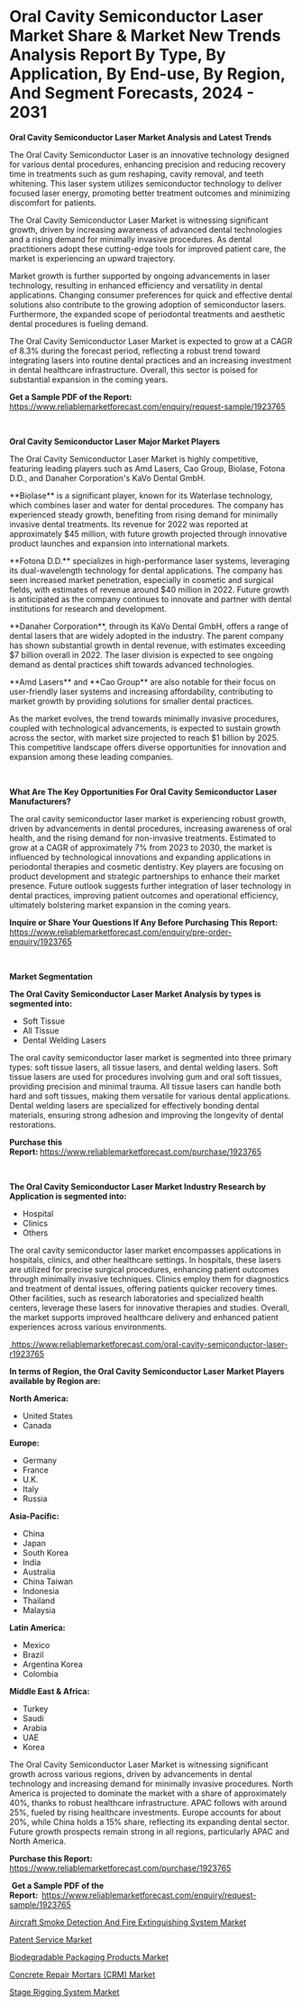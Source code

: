 <p><h1>Oral Cavity Semiconductor Laser Market Share & Market New Trends Analysis Report By Type, By Application, By End-use, By Region, And Segment Forecasts, 2024 - 2031</h1></p><p><strong>Oral Cavity Semiconductor Laser Market Analysis and Latest Trends</strong></p>
<p><p>The Oral Cavity Semiconductor Laser is an innovative technology designed for various dental procedures, enhancing precision and reducing recovery time in treatments such as gum reshaping, cavity removal, and teeth whitening. This laser system utilizes semiconductor technology to deliver focused laser energy, promoting better treatment outcomes and minimizing discomfort for patients.</p><p>The Oral Cavity Semiconductor Laser Market is witnessing significant growth, driven by increasing awareness of advanced dental technologies and a rising demand for minimally invasive procedures. As dental practitioners adopt these cutting-edge tools for improved patient care, the market is experiencing an upward trajectory.</p><p>Market growth is further supported by ongoing advancements in laser technology, resulting in enhanced efficiency and versatility in dental applications. Changing consumer preferences for quick and effective dental solutions also contribute to the growing adoption of semiconductor lasers. Furthermore, the expanded scope of periodontal treatments and aesthetic dental procedures is fueling demand.</p><p>The Oral Cavity Semiconductor Laser Market is expected to grow at a CAGR of 8.3% during the forecast period, reflecting a robust trend toward integrating lasers into routine dental practices and an increasing investment in dental healthcare infrastructure. Overall, this sector is poised for substantial expansion in the coming years.</p></p>
<p><strong>Get a Sample PDF of the Report:&nbsp;</strong> <a href="https://www.reliablemarketforecast.com/enquiry/request-sample/1923765?utm_campaign=1167&utm_medium=2&utm_source=Github&utm_content=ia&utm_term=24102024&utm_id=oral-cavity-semiconductor-laser">https://www.reliablemarketforecast.com/enquiry/request-sample/1923765</a></p>
<p>&nbsp;</p>
<p><strong>Oral Cavity Semiconductor Laser Major Market Players</strong></p>
<p><p>The Oral Cavity Semiconductor Laser Market is highly competitive, featuring leading players such as Amd Lasers, Cao Group, Biolase, Fotona D.D., and Danaher Corporation's KaVo Dental GmbH. </p><p>**Biolase** is a significant player, known for its Waterlase technology, which combines laser and water for dental procedures. The company has experienced steady growth, benefiting from rising demand for minimally invasive dental treatments. Its revenue for 2022 was reported at approximately $45 million, with future growth projected through innovative product launches and expansion into international markets.</p><p>**Fotona D.D.** specializes in high-performance laser systems, leveraging its dual-wavelength technology for dental applications. The company has seen increased market penetration, especially in cosmetic and surgical fields, with estimates of revenue around $40 million in 2022. Future growth is anticipated as the company continues to innovate and partner with dental institutions for research and development.</p><p>**Danaher Corporation**, through its KaVo Dental GmbH, offers a range of dental lasers that are widely adopted in the industry. The parent company has shown substantial growth in dental revenue, with estimates exceeding $7 billion overall in 2022. The laser division is expected to see ongoing demand as dental practices shift towards advanced technologies.</p><p>**Amd Lasers** and **Cao Group** are also notable for their focus on user-friendly laser systems and increasing affordability, contributing to market growth by providing solutions for smaller dental practices. </p><p>As the market evolves, the trend towards minimally invasive procedures, coupled with technological advancements, is expected to sustain growth across the sector, with market size projected to reach $1 billion by 2025. This competitive landscape offers diverse opportunities for innovation and expansion among these leading companies.</p></p>
<p>&nbsp;</p>
<p><strong>What Are The Key Opportunities For Oral Cavity Semiconductor Laser Manufacturers?</strong></p>
<p><p>The oral cavity semiconductor laser market is experiencing robust growth, driven by advancements in dental procedures, increasing awareness of oral health, and the rising demand for non-invasive treatments. Estimated to grow at a CAGR of approximately 7% from 2023 to 2030, the market is influenced by technological innovations and expanding applications in periodontal therapies and cosmetic dentistry. Key players are focusing on product development and strategic partnerships to enhance their market presence. Future outlook suggests further integration of laser technology in dental practices, improving patient outcomes and operational efficiency, ultimately bolstering market expansion in the coming years.</p></p>
<p><strong>Inquire or Share Your Questions If Any Before Purchasing This Report:</strong> <a href="https://www.reliablemarketforecast.com/enquiry/pre-order-enquiry/1923765?utm_campaign=1167&utm_medium=2&utm_source=Github&utm_content=ia&utm_term=24102024&utm_id=oral-cavity-semiconductor-laser">https://www.reliablemarketforecast.com/enquiry/pre-order-enquiry/1923765</a></p>
<p>&nbsp;</p>
<p><strong>Market Segmentation</strong></p>
<p><strong>The Oral Cavity Semiconductor Laser Market Analysis by types is segmented into:</strong></p>
<p><ul><li>Soft Tissue</li><li>All Tissue</li><li>Dental Welding Lasers</li></ul></p>
<p><p>The oral cavity semiconductor laser market is segmented into three primary types: soft tissue lasers, all tissue lasers, and dental welding lasers. Soft tissue lasers are used for procedures involving gum and oral soft tissues, providing precision and minimal trauma. All tissue lasers can handle both hard and soft tissues, making them versatile for various dental applications. Dental welding lasers are specialized for effectively bonding dental materials, ensuring strong adhesion and improving the longevity of dental restorations.</p></p>
<p><strong>Purchase this Report:&nbsp;</strong><a href="https://www.reliablemarketforecast.com/purchase/1923765?utm_campaign=1167&utm_medium=2&utm_source=Github&utm_content=ia&utm_term=24102024&utm_id=oral-cavity-semiconductor-laser">https://www.reliablemarketforecast.com/purchase/1923765</a></p>
<p>&nbsp;</p>
<p><strong>The Oral Cavity Semiconductor Laser Market Industry Research by Application is segmented into:</strong></p>
<p><ul><li>Hospital</li><li>Clinics</li><li>Others</li></ul></p>
<p><p>The oral cavity semiconductor laser market encompasses applications in hospitals, clinics, and other healthcare settings. In hospitals, these lasers are utilized for precise surgical procedures, enhancing patient outcomes through minimally invasive techniques. Clinics employ them for diagnostics and treatment of dental issues, offering patients quicker recovery times. Other facilities, such as research laboratories and specialized health centers, leverage these lasers for innovative therapies and studies. Overall, the market supports improved healthcare delivery and enhanced patient experiences across various environments.</p></p>
<p><a href="https://www.reliablemarketforecast.com/oral-cavity-semiconductor-laser-r1923765?utm_campaign=1167&utm_medium=2&utm_source=Github&utm_content=ia&utm_term=24102024&utm_id=oral-cavity-semiconductor-laser">&nbsp;https://www.reliablemarketforecast.com/oral-cavity-semiconductor-laser-r1923765</a></p>
<p><strong>In terms of Region, the Oral Cavity Semiconductor Laser Market Players available by Region are:</strong></p>
<p>
    <p> <strong> North America: </strong>
        <ul>
            <li>United States</li>
            <li>Canada</li>
        </ul>
        </p> 
    <p> <strong> Europe: </strong>
        <ul>
            <li>Germany</li>
            <li>France</li>
            <li>U.K.</li>
            <li>Italy</li>
            <li>Russia</li>
        </ul>
        </p> 
    <p> <strong> Asia-Pacific: </strong>
        <ul>
            <li>China</li>
            <li>Japan</li>
            <li>South Korea</li>
            <li>India</li>
            <li>Australia</li>
            <li>China Taiwan</li>
            <li>Indonesia</li>
            <li>Thailand</li>
            <li>Malaysia</li>
        </ul>
        </p> 
    <p> <strong> Latin America: </strong>
        <ul>
            <li>Mexico</li>
            <li>Brazil</li>
            <li>Argentina Korea</li>
            <li>Colombia</li>
        </ul>
        </p> 
    <p> <strong> Middle East & Africa: </strong>
        <ul>
            <li>Turkey</li>
            <li>Saudi</li>
            <li>Arabia</li>
            <li>UAE</li>
            <li>Korea</li>
        </ul>
    </p>
    </p>
<p><p>The Oral Cavity Semiconductor Laser Market is witnessing significant growth across various regions, driven by advancements in dental technology and increasing demand for minimally invasive procedures. North America is projected to dominate the market with a share of approximately 40%, thanks to robust healthcare infrastructure. APAC follows with around 25%, fueled by rising healthcare investments. Europe accounts for about 20%, while China holds a 15% share, reflecting its expanding dental sector. Future growth prospects remain strong in all regions, particularly APAC and North America.</p></p>
<p><strong>Purchase this Report: </strong><a href="https://www.reliablemarketforecast.com/purchase/1923765?utm_campaign=1167&utm_medium=2&utm_source=Github&utm_content=ia&utm_term=24102024&utm_id=oral-cavity-semiconductor-laser">https://www.reliablemarketforecast.com/purchase/1923765</a></p>
<p>&nbsp;<strong>Get a Sample PDF of the Report:&nbsp;&nbsp;</strong><a href="https://www.reliablemarketforecast.com/enquiry/request-sample/1923765?utm_campaign=1167&utm_medium=2&utm_source=Github&utm_content=ia&utm_term=24102024&utm_id=oral-cavity-semiconductor-laser">https://www.reliablemarketforecast.com/enquiry/request-sample/1923765</a></p>
<p><strong></strong></p>
<p><p><a href="https://github.com/sharitatri97/Market-Research-Report-List-1/blob/main/aircraft-smoke-detection-and-fire-extinguishing-system-market.md?utm_campaign=1167&utm_medium=2&utm_source=Github&utm_content=ia&utm_term=24102024&utm_id=oral-cavity-semiconductor-laser">Aircraft Smoke Detection And Fire Extinguishing System Market</a></p><p><a href="https://www.linkedin.com/pulse/global-patent-service-market-trends-analysis-future-growth-dnv5e?utm_campaign=1167&utm_medium=2&utm_source=Github&utm_content=ia&utm_term=24102024&utm_id=oral-cavity-semiconductor-laser">Patent Service Market</a></p><p><a href="https://www.linkedin.com/pulse/in-depth-biodegradable-packaging-products-market-review-size-as70f?utm_campaign=1167&utm_medium=2&utm_source=Github&utm_content=ia&utm_term=24102024&utm_id=oral-cavity-semiconductor-laser">Biodegradable Packaging Products Market</a></p><p><a href="https://github.com/wendisyqf/Market-Research-Report-List-1/blob/main/concrete-repair-mortars-crm-market.md?utm_campaign=1167&utm_medium=2&utm_source=Github&utm_content=ia&utm_term=24102024&utm_id=oral-cavity-semiconductor-laser">Concrete Repair Mortars (CRM) Market</a></p><p><a href="https://issuu.com/reportprime-2/docs/stage-rigging-system-market-size-20_6ccb124b2df130?utm_campaign=1167&utm_medium=2&utm_source=Github&utm_content=ia&utm_term=24102024&utm_id=oral-cavity-semiconductor-laser">Stage Rigging System Market</a></p></p>